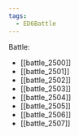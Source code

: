 ```yaml
---
tags:
  - ED6Battle
---
```

Battle:
- [[battle_2500]]
- [[battle_2501]]
- [[battle_2502]]
- [[battle_2503]]
- [[battle_2504]]
- [[battle_2505]]
- [[battle_2506]]
- [[battle_2507]]
